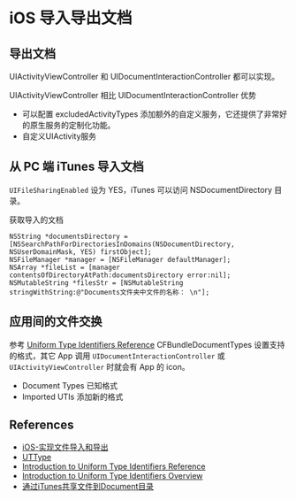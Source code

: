 # iOS 导入导出文档

## 导出文档

UIActivityViewController 和 UIDocumentInteractionController 都可以实现。

UIActivityViewController 相比 UIDocumentInteractionController 优势

* 可以配置 excludedActivityTypes 添加额外的自定义服务，它还提供了非常好的原生服务的定制化功能。
* 自定义UIActivity服务

## 从 PC 端 iTunes 导入文档

`UIFileSharingEnabled` 设为 YES，iTunes 可以访问 NSDocumentDirectory 目录。

获取导入的文档

```objc
NSString *documentsDirectory = [NSSearchPathForDirectoriesInDomains(NSDocumentDirectory, NSUserDomainMask, YES) firstObject];
NSFileManager *manager = [NSFileManager defaultManager];
NSArray *fileList = [manager contentsOfDirectoryAtPath:documentsDirectory error:nil];
NSMutableString *filesStr = [NSMutableString stringWithString:@"Documents文件夹中文件的名称： \n"];
```

## 应用间的文件交换

参考 [Uniform Type Identifiers Reference](https://developer.apple.com/library/archive/documentation/Miscellaneous/Reference/UTIRef/Articles/System-DeclaredUniformTypeIdentifiers.html#//apple_ref/doc/uid/TP40009259-SW1) CFBundleDocumentTypes 设置支持的格式，其它 App 调用 `UIDocumentInteractionController` 或 `UIActivityViewController` 时就会有 App 的 icon。

* Document Types 已知格式
* Imported UTIs 添加新的格式

## References

* [iOS-实现文件导入和导出](https://www.jianshu.com/p/c9484a4e9fc8)
* [UTType](https://developer.apple.com/documentation/mobilecoreservices/uttype?language=objc)
* [Introduction to Uniform Type Identifiers Reference](https://developer.apple.com/library/archive/documentation/Miscellaneous/Reference/UTIRef/Introduction/Introduction.html#//apple_ref/doc/uid/TP40009258-SW1)
* [Introduction to Uniform Type Identifiers Overview](https://developer.apple.com/library/archive/documentation/FileManagement/Conceptual/understanding_utis/understand_utis_intro/understand_utis_intro.html#//apple_ref/doc/uid/TP40001319-CH201-SW1)
* [通过iTunes共享文件到Document目录](https://www.jianshu.com/p/de59aafe1947)
